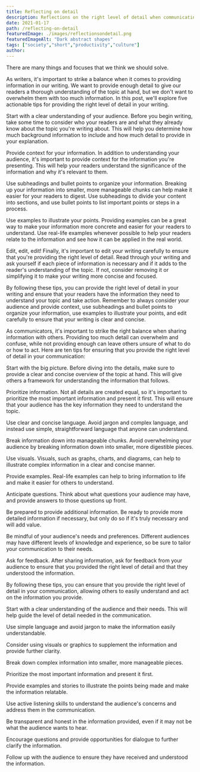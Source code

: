 ```yaml
---
title: Reflecting on detail
description: Reflections on the right level of detail when communicating.
date: 2021-01-17
path: /reflecting-on-detail
featuredImage: ./images/reflectionsondetail.png
featuredImageAlt: "Dark abstract shapes"
tags: ["society","short","productivity","culture"]
author:
---
```


There are many things and focuses that we think we should solve.

As writers, it's important to strike a balance when it comes to providing information in our writing. We want to provide enough detail to give our readers a thorough understanding of the topic at hand, but we don't want to overwhelm them with too much information. In this post, we'll explore five actionable tips for providing the right level of detail in your writing.

Start with a clear understanding of your audience. Before you begin writing, take some time to consider who your readers are and what they already know about the topic you're writing about. This will help you determine how much background information to include and how much detail to provide in your explanation.

Provide context for your information. In addition to understanding your audience, it's important to provide context for the information you're presenting. This will help your readers understand the significance of the information and why it's relevant to them.

Use subheadings and bullet points to organize your information. Breaking up your information into smaller, more manageable chunks can help make it easier for your readers to digest. Use subheadings to divide your content into sections, and use bullet points to list important points or steps in a process.

Use examples to illustrate your points. Providing examples can be a great way to make your information more concrete and easier for your readers to understand. Use real-life examples whenever possible to help your readers relate to the information and see how it can be applied in the real world.

Edit, edit, edit! Finally, it's important to edit your writing carefully to ensure that you're providing the right level of detail. Read through your writing and ask yourself if each piece of information is necessary and if it adds to the reader's understanding of the topic. If not, consider removing it or simplifying it to make your writing more concise and focused.

By following these tips, you can provide the right level of detail in your writing and ensure that your readers have the information they need to understand your topic and take action. Remember to always consider your audience and provide context, use subheadings and bullet points to organize your information, use examples to illustrate your points, and edit carefully to ensure that your writing is clear and concise.

As communicators, it's important to strike the right balance when sharing information with others. Providing too much detail can overwhelm and confuse, while not providing enough can leave others unsure of what to do or how to act. Here are ten tips for ensuring that you provide the right level of detail in your communication:

Start with the big picture. Before diving into the details, make sure to provide a clear and concise overview of the topic at hand. This will give others a framework for understanding the information that follows.

Prioritize information. Not all details are created equal, so it's important to prioritize the most important information and present it first. This will ensure that your audience has the key information they need to understand the topic.

Use clear and concise language. Avoid jargon and complex language, and instead use simple, straightforward language that anyone can understand.

Break information down into manageable chunks. Avoid overwhelming your audience by breaking information down into smaller, more digestible pieces.

Use visuals. Visuals, such as graphs, charts, and diagrams, can help to illustrate complex information in a clear and concise manner.

Provide examples. Real-life examples can help to bring information to life and make it easier for others to understand.

Anticipate questions. Think about what questions your audience may have, and provide answers to those questions up front.

Be prepared to provide additional information. Be ready to provide more detailed information if necessary, but only do so if it's truly necessary and will add value.

Be mindful of your audience's needs and preferences. Different audiences may have different levels of knowledge and experience, so be sure to tailor your communication to their needs.

Ask for feedback. After sharing information, ask for feedback from your audience to ensure that you provided the right level of detail and that they understood the information.

By following these tips, you can ensure that you provide the right level of detail in your communication, allowing others to easily understand and act on the information you provide.

Start with a clear understanding of the audience and their needs. This will help guide the level of detail needed in the communication.

Use simple language and avoid jargon to make the information easily understandable.

Consider using visuals or graphics to supplement the information and provide further clarity.

Break down complex information into smaller, more manageable pieces.

Prioritize the most important information and present it first.

Provide examples and stories to illustrate the points being made and make the information relatable.

Use active listening skills to understand the audience's concerns and address them in the communication.

Be transparent and honest in the information provided, even if it may not be what the audience wants to hear.

Encourage questions and provide opportunities for dialogue to further clarify the information.

Follow up with the audience to ensure they have received and understood the information.